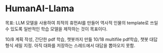 # HumanAI-Llama

목표: LLM 모델을 사용하여 최적의 휴먼AI를 만들어 역사적 인물의 template로 쓰일 수 있도록 일반적인 학습 모델을 제작하는 것이 목표이다.

10/8 계획 작성, 간단한 pdf 학습, 챗봇까지 만듦
10/18 multifile pdf학습, 챗봇 대답 형식 세밀 지정. 아직 대화를 저장하는 스레드에서 대답을 뽑아오지 못함.
